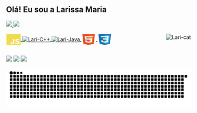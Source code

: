 ## Olá! Eu sou a Larissa Maria
 <div>
  <a href="https://github.com/Larissamrs">
  <img height="180em" src="https://github-readme-stats.vercel.app/api?username=Larissamrs&show_icons=true&theme=dracula&include_all_commits=true&count_private=true"/>
  <img height="180em" src="https://github-readme-stats.vercel.app/api/top-langs/?username=Larissamrs&layout=compact&langs_count=16&theme=dracula"/>
</div>
<div style="display: inline_block"><br>
  <img align="center" alt="Lari-Js" height="30" width="40" src="https://raw.githubusercontent.com/devicons/devicon/master/icons/javascript/javascript-plain.svg">
  <img align="center" alt="Lari-C++" height="30" width="40" src="https://image.flaticon.com/icons/png/512/1628/1628181.png">
  <img align="center" alt="Lari-Java" height="30" width="40" src="https://image.flaticon.com/icons/png/512/226/226777.png">
  <img align="center" alt="Lari-HTML" height="30" width="40" src="https://raw.githubusercontent.com/devicons/devicon/master/icons/html5/html5-original.svg">
  <img align="center" alt="Lari-CSS" height="30" width="40" src="https://raw.githubusercontent.com/devicons/devicon/master/icons/css3/css3-original.svg">
  <img align="right" alt="Lari-cat" src="https://1.bp.blogspot.com/-6AYOlKIRAns/WYiZ8lGfICI/AAAAAAAABTk/c6fzq1mX274z6P6eqE8oYipgTSllHeJ4ACLcBGAs/s1600/programando.gif">
</div>
  
  ##
 
<div> 
  <a href="https://www.instagram.com/lardemim/" target="_blank"><img src="https://img.shields.io/badge/-Instagram-%23E4405F?style=for-the-badge&logo=instagram&logoColor=white" target="_blank"></a>
  <a href = "mailto:larissamrs99@gmail.com"><img src="https://img.shields.io/badge/-Gmail-%23333?style=for-the-badge&logo=gmail&logoColor=white" target="_blank"></a>
  <a href="https://www.linkedin.com/in/lmrs99/" target="_blank"><img src="https://img.shields.io/badge/-LinkedIn-%230077B5?style=for-the-badge&logo=linkedin&logoColor=white" target="_blank"></a> 
 
  ![Snake animation](https://github.com/Larissamrs/Larissamrs/blob/output/github-contribution-grid-snake.svg)
 
</div>
